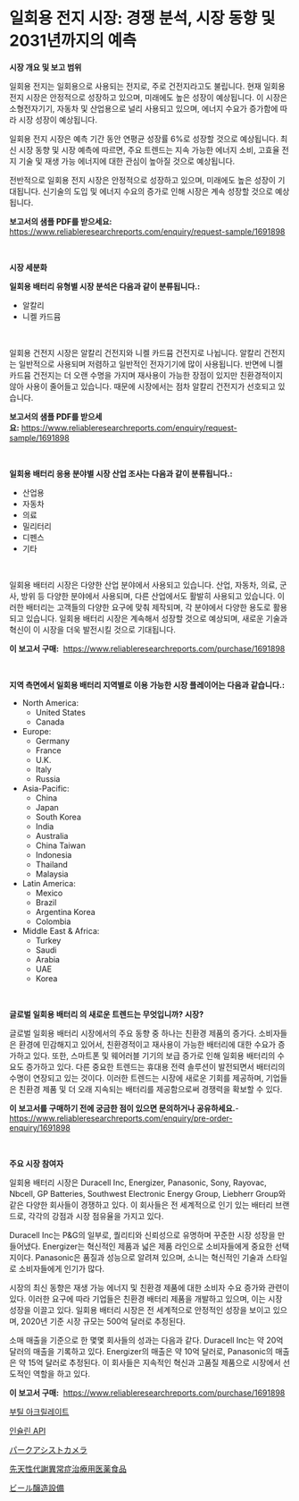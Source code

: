 <p><h1>일회용 전지 시장: 경쟁 분석, 시장 동향 및 2031년까지의 예측</h1></p><p><strong>시장 개요 및 보고 범위</strong></p>
<p><p>일회용 전지는 일회용으로 사용되는 전지로, 주로 건전지라고도 불립니다. 현재 일회용 전지 시장은 안정적으로 성장하고 있으며, 미래에도 높은 성장이 예상됩니다. 이 시장은 소형전자기기, 자동차 및 산업용으로 널리 사용되고 있으며, 에너지 수요가 증가함에 따라 시장 성장이 예상됩니다.</p><p>일회용 전지 시장은 예측 기간 동안 연평균 성장률 6%로 성장할 것으로 예상됩니다. 최신 시장 동향 및 시장 예측에 따르면, 주요 트렌드는 지속 가능한 에너지 소비, 고효율 전지 기술 및 재생 가능 에너지에 대한 관심이 높아질 것으로 예상됩니다.</p><p>전반적으로 일회용 전지 시장은 안정적으로 성장하고 있으며, 미래에도 높은 성장이 기대됩니다. 신기술의 도입 및 에너지 수요의 증가로 인해 시장은 계속 성장할 것으로 예상됩니다.</p></p>
<p><strong>보고서의 샘플 PDF를 받으세요:</strong> <a href="https://www.reliableresearchreports.com/enquiry/request-sample/1691898">https://www.reliableresearchreports.com/enquiry/request-sample/1691898</a></p>
<p>&nbsp;</p>
<p><strong>시장 세분화</strong></p>
<p><strong>일회용 배터리 유형별 시장 분석은 다음과 같이 분류됩니다.:</strong></p>
<p><ul><li>알칼리</li><li>니켈 카드뮴</li></ul></p>
<p>&nbsp;</p>
<p><p>일회용 건전지 시장은 알칼리 건전지와 니켈 카드뮴 건전지로 나뉩니다. 알칼리 건전지는 일반적으로 사용되며 저렴하고 일반적인 전자기기에 많이 사용됩니다. 반면에 니켈 카드뮴 건전지는 더 오랜 수명을 가지며 재사용이 가능한 장점이 있지만 친환경적이지 않아 사용이 줄어들고 있습니다. 때문에 시장에서는 점차 알칼리 건전지가 선호되고 있습니다.</p></p>
<p><strong>보고서의 샘플 PDF를 받으세요:</strong>&nbsp;<a href="https://www.reliableresearchreports.com/enquiry/request-sample/1691898">https://www.reliableresearchreports.com/enquiry/request-sample/1691898</a></p>
<p>&nbsp;</p>
<p><strong> 일회용 배터리 응용 분야별 시장 산업 조사는 다음과 같이 분류됩니다.:</strong></p>
<p><ul><li>산업용</li><li>자동차</li><li>의료</li><li>밀리터리</li><li>디펜스</li><li>기타</li></ul></p>
<p>&nbsp;</p>
<p><p>일회용 배터리 시장은 다양한 산업 분야에서 사용되고 있습니다. 산업, 자동차, 의료, 군사, 방위 등 다양한 분야에서 사용되며, 다른 산업에서도 활발히 사용되고 있습니다. 이러한 배터리는 고객들의 다양한 요구에 맞춰 제작되며, 각 분야에서 다양한 용도로 활용되고 있습니다. 일회용 배터리 시장은 계속해서 성장할 것으로 예상되며, 새로운 기술과 혁신이 이 시장을 더욱 발전시킬 것으로 기대됩니다.</p></p>
<p><strong>이 보고서 구매:</strong>&nbsp; <a href="https://www.reliableresearchreports.com/purchase/1691898">https://www.reliableresearchreports.com/purchase/1691898</a></p>
<p>&nbsp;</p>
<p><strong>지역 측면에서 일회용 배터리 지역별로 이용 가능한 시장 플레이어는 다음과 같습니다.:</strong></p>
<p><ul>
    <li>
        North America:
        <ul>
            <li>United States</li>
            <li>Canada</li>
        </ul>
    </li>
    <li>
        Europe:
        <ul>
            <li>Germany</li>
            <li>France</li>
            <li>U.K.</li>
            <li>Italy</li>
            <li>Russia</li>
        </ul>
    </li>
    <li>
        Asia-Pacific:
        <ul>
            <li>China</li>
            <li>Japan</li>
            <li>South Korea</li>
            <li>India</li>
            <li>Australia</li>
            <li>China Taiwan</li>
            <li>Indonesia</li>
            <li>Thailand</li>
            <li>Malaysia</li>
        </ul>
    </li>
    <li>
        Latin America:
        <ul>
            <li>Mexico</li>
            <li>Brazil</li>
            <li>Argentina Korea</li>
            <li>Colombia</li>
        </ul>
    </li>
    <li>
        Middle East & Africa:
        <ul>
            <li>Turkey</li>
            <li>Saudi</li>
            <li>Arabia</li>
            <li>UAE</li>
            <li>Korea</li>
        </ul>
    </li>
    </ul></p>
<p>&nbsp;</p>
<p><strong>글로벌 일회용 배터리 의 새로운 트렌드는 무엇입니까? 시장?</strong></p>
<p><p>글로벌 일회용 배터리 시장에서의 주요 동향 중 하나는 친환경 제품의 증가다. 소비자들은 환경에 민감해지고 있어서, 친환경적이고 재사용이 가능한 배터리에 대한 수요가 증가하고 있다. 또한, 스마트폰 및 웨어러블 기기의 보급 증가로 인해 일회용 배터리의 수요도 증가하고 있다. 다른 중요한 트렌드는 휴대용 전력 솔루션이 발전되면서 배터리의 수명이 연장되고 있는 것이다. 이러한 트렌드는 시장에 새로운 기회를 제공하며, 기업들은 친환경 제품 및 더 오래 지속되는 배터리를 제공함으로써 경쟁력을 확보할 수 있다.</p></p>
<p><strong>이 보고서를 구매하기 전에 궁금한 점이 있으면 문의하거나 공유하세요.</strong>- <a href="https://www.reliableresearchreports.com/enquiry/pre-order-enquiry/1691898">https://www.reliableresearchreports.com/enquiry/pre-order-enquiry/1691898</a></p>
<p>&nbsp;</p>
<p><strong>주요 시장 참여자</strong></p>
<p><p>일회용 배터리 시장은 Duracell Inc, Energizer, Panasonic, Sony, Rayovac, Nbcell, GP Batteries, Southwest Electronic Energy Group, Liebherr Group와 같은 다양한 회사들이 경쟁하고 있다. 이 회사들은 전 세계적으로 인기 있는 배터리 브랜드로, 각각의 강점과 시장 점유율을 가지고 있다.</p><p>Duracell Inc는 P&G의 일부로, 퀄리티와 신뢰성으로 유명하며 꾸준한 시장 성장을 만들어냈다. Energizer는 혁신적인 제품과 넓은 제품 라인으로 소비자들에게 중요한 선택지이다. Panasonic은 품질과 성능으로 알려져 있으며, 소니는 혁신적인 기술과 스타일로 소비자들에게 인기가 많다.</p><p>시장의 최신 동향은 재생 가능 에너지 및 친환경 제품에 대한 소비자 수요 증가와 관련이 있다. 이러한 요구에 따라 기업들은 친환경 배터리 제품을 개발하고 있으며, 이는 시장 성장을 이끌고 있다. 일회용 배터리 시장은 전 세계적으로 안정적인 성장을 보이고 있으며, 2020년 기준 시장 규모는 500억 달러로 추정된다.</p><p>소매 매출을 기준으로 한 몇몇 회사들의 성과는 다음과 같다. Duracell Inc는 약 20억 달러의 매출을 기록하고 있다. Energizer의 매출은 약 10억 달러로, Panasonic의 매출은 약 15억 달러로 추정된다. 이 회사들은 지속적인 혁신과 고품질 제품으로 시장에서 선도적인 역할을 하고 있다.</p></p>
<p><strong>이 보고서 구매:</strong>&nbsp;&nbsp;<a href="https://www.reliableresearchreports.com/purchase/1691898">https://www.reliableresearchreports.com/purchase/1691898</a></p>
<p><p><a href="https://medium.com/@simeonbode1/%EB%B6%80%ED%8B%B8-%EC%95%84%ED%81%AC%EB%A6%B4%EB%A0%88%EC%9D%B4%ED%8A%B8-%EC%8B%9C%EC%9E%A5-%EC%A7%80%ED%91%9C-%ED%95%B4%EB%8F%85-%EC%8B%9C%EC%9E%A5-%EC%A0%90%EC%9C%A0%EC%9C%A8-%ED%8A%B8%EB%A0%8C%EB%93%9C-%EB%B0%8F-%EC%84%B1%EC%9E%A5-%ED%8C%A8%ED%84%B4-b483b729f219">부틸 아크릴레이트</a></p><p><a href="https://medium.com/@joeyjohns20/%EC%9D%B8%EC%8A%90%EB%A6%B0-api-%EC%8B%9C%EC%9E%A5%EC%9D%80-%EC%8B%9C%EC%9E%A5-%EC%A0%90%EC%9C%A0%EC%9C%A8-%EC%8B%9C%EC%9E%A5-%EB%8F%99%ED%96%A5-%EB%B0%8F-%EC%8B%9C%EC%9E%A5-%EC%84%B1%EC%9E%A5%EC%97%90-%EB%8C%80%ED%95%9C-%EC%A0%95%EB%B3%B4%EB%A5%BC-%EC%A0%9C%EA%B3%B5%ED%95%A9%EB%8B%88%EB%8B%A4-95b37a9cb56b">인슐린 API</a></p><p><a href="https://medium.com/@briaabshire64/%E9%A7%90%E8%BB%8A%E6%94%AF%E6%8F%B4%E3%82%AB%E3%83%A1%E3%83%A9%E5%B8%82%E5%A0%B4%E3%81%AE%E5%88%86%E6%9E%90-%E3%81%9D%E3%81%AEcagr-%E5%B8%82%E5%A0%B4%E3%82%BB%E3%82%B0%E3%83%A1%E3%83%B3%E3%83%86%E3%83%BC%E3%82%B7%E3%83%A7%E3%83%B3-%E3%81%8A%E3%82%88%E3%81%B3%E3%82%B0%E3%83%AD%E3%83%BC%E3%83%90%E3%83%AB%E6%A5%AD%E7%95%8C%E6%A6%82%E8%A6%81-7f666d2d4cbf">パークアシストカメラ</a></p><p><a href="https://medium.com/@byroalenzuela76845/%E4%BB%A3%E8%AC%9D%E7%95%B0%E5%B8%B8%E3%81%AE%E5%85%88%E5%A4%A9%E6%80%A7%E7%96%BE%E6%82%A3%E5%90%91%E3%81%91%E3%81%AE%E5%8C%BB%E7%99%82%E9%A3%9F%E5%93%81%E5%B8%82%E5%A0%B4%E3%82%92%E5%88%86%E6%9E%90-%E3%82%B0%E3%83%AD%E3%83%BC%E3%83%90%E3%83%AB%E7%94%A3%E6%A5%AD%E3%81%AE%E8%A6%8B%E9%80%9A%E3%81%97%E3%81%A8%E4%BA%88%E6%B8%AC-2024%E5%B9%B4%E3%81%8B%E3%82%892031%E5%B9%B4-a9370894474e">先天性代謝異常症治療用医薬食品</a></p><p><a href="https://github.com/zekaoe592392/Market-Research-Report-List-1/blob/main/87742242850.md">ビール醸造設備</a></p></p>
